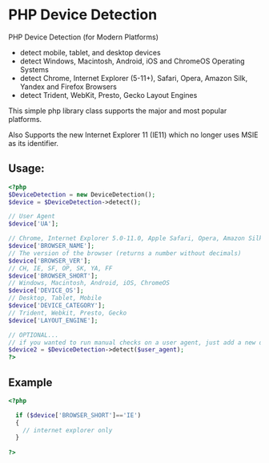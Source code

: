 PHP Device Detection
====================

PHP Device Detection (for Modern Platforms)
- detect mobile, tablet, and desktop devices
- detect Windows, Macintosh, Android, iOS and ChromeOS Operating Systems
- detect Chrome, Internet Explorer (5-11+), Safari, Opera, Amazon Silk, Yandex and Firefox Browsers
- detect Trident, WebKit, Presto, Gecko Layout Engines

This simple php library class supports the major and most popular platforms.

Also Supports the new Internet Explorer 11 (IE11) which no longer uses MSIE as its identifier.

Usage:
--------
```php
<?php
$DeviceDetection = new DeviceDetection();
$device = $DeviceDetection->detect();

// User Agent
$device['UA'];

// Chrome, Internet Explorer 5.0-11.0, Apple Safari, Opera, Amazon Silk, Yandex, Mozilla Firefox
$device['BROWSER_NAME'];
// The version of the browser (returns a number without decimals)
$device['BROWSER_VER'];
// CH, IE, SF, OP, SK, YA, FF
$device['BROWSER_SHORT'];
// Windows, Macintosh, Android, iOS, ChromeOS
$device['DEVICE_OS'];
// Desktop, Tablet, Mobile
$device['DEVICE_CATEGORY']; 
// Trident, Webkit, Presto, Gecko
$device['LAYOUT_ENGINE'];

// OPTIONAL...
// if you wanted to run manual checks on a user agent, just add a new detect
$device2 = $DeviceDetection->detect($user_agent);
?>
```


Example
--------
```php
<?php

  if ($device['BROWSER_SHORT']=='IE')
  {
    // internet explorer only 
  }
  
?>
```

